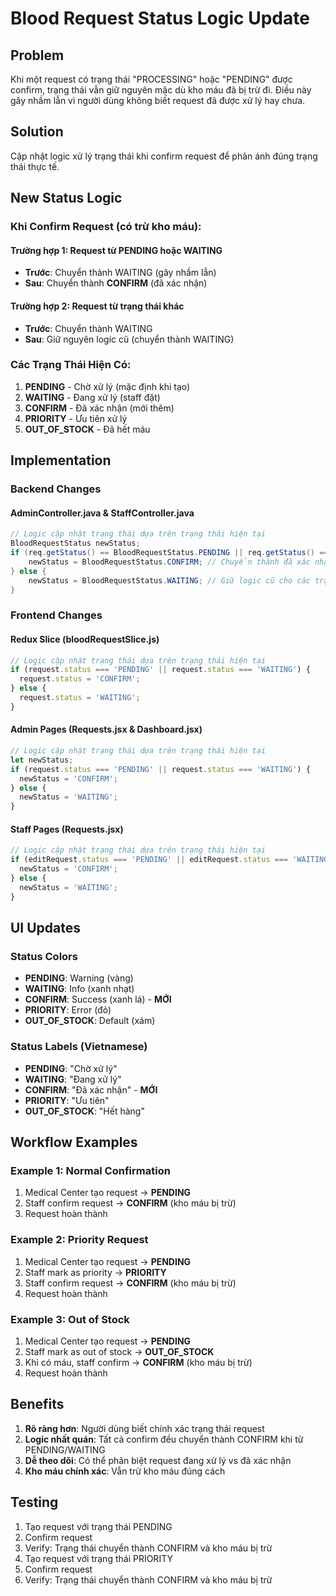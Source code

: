 # Blood Request Status Logic Update

## Problem
Khi một request có trạng thái "PROCESSING" hoặc "PENDING" được confirm, trạng thái vẫn giữ nguyên mặc dù kho máu đã bị trừ đi. Điều này gây nhầm lẫn vì người dùng không biết request đã được xử lý hay chưa.

## Solution
Cập nhật logic xử lý trạng thái khi confirm request để phản ánh đúng trạng thái thực tế.

## New Status Logic

### Khi Confirm Request (có trừ kho máu):

#### Trường hợp 1: Request từ PENDING hoặc WAITING
- **Trước**: Chuyển thành WAITING (gây nhầm lẫn)
- **Sau**: Chuyển thành **CONFIRM** (đã xác nhận)

#### Trường hợp 2: Request từ trạng thái khác
- **Trước**: Chuyển thành WAITING
- **Sau**: Giữ nguyên logic cũ (chuyển thành WAITING)

### Các Trạng Thái Hiện Có:
1. **PENDING** - Chờ xử lý (mặc định khi tạo)
2. **WAITING** - Đang xử lý (staff đặt)
3. **CONFIRM** - Đã xác nhận (mới thêm)
4. **PRIORITY** - Ưu tiên xử lý
5. **OUT_OF_STOCK** - Đã hết máu

## Implementation

### Backend Changes

#### AdminController.java & StaffController.java
```java
// Logic cập nhật trạng thái dựa trên trạng thái hiện tại
BloodRequestStatus newStatus;
if (req.getStatus() == BloodRequestStatus.PENDING || req.getStatus() == BloodRequestStatus.WAITING) {
    newStatus = BloodRequestStatus.CONFIRM; // Chuyển thành đã xác nhận
} else {
    newStatus = BloodRequestStatus.WAITING; // Giữ logic cũ cho các trạng thái khác
}
```

### Frontend Changes

#### Redux Slice (bloodRequestSlice.js)
```javascript
// Logic cập nhật trạng thái dựa trên trạng thái hiện tại
if (request.status === 'PENDING' || request.status === 'WAITING') {
  request.status = 'CONFIRM';
} else {
  request.status = 'WAITING';
}
```

#### Admin Pages (Requests.jsx & Dashboard.jsx)
```javascript
// Logic cập nhật trạng thái dựa trên trạng thái hiện tại
let newStatus;
if (request.status === 'PENDING' || request.status === 'WAITING') {
  newStatus = 'CONFIRM';
} else {
  newStatus = 'WAITING';
}
```

#### Staff Pages (Requests.jsx)
```javascript
// Logic cập nhật trạng thái dựa trên trạng thái hiện tại
if (editRequest.status === 'PENDING' || editRequest.status === 'WAITING') {
  newStatus = 'CONFIRM';
} else {
  newStatus = 'WAITING';
}
```

## UI Updates

### Status Colors
- **PENDING**: Warning (vàng)
- **WAITING**: Info (xanh nhạt)
- **CONFIRM**: Success (xanh lá) - **MỚI**
- **PRIORITY**: Error (đỏ)
- **OUT_OF_STOCK**: Default (xám)

### Status Labels (Vietnamese)
- **PENDING**: "Chờ xử lý"
- **WAITING**: "Đang xử lý"
- **CONFIRM**: "Đã xác nhận" - **MỚI**
- **PRIORITY**: "Ưu tiên"
- **OUT_OF_STOCK**: "Hết hàng"

## Workflow Examples

### Example 1: Normal Confirmation
1. Medical Center tạo request → **PENDING**
2. Staff confirm request → **CONFIRM** (kho máu bị trừ)
3. Request hoàn thành

### Example 2: Priority Request
1. Medical Center tạo request → **PENDING**
2. Staff mark as priority → **PRIORITY**
3. Staff confirm request → **CONFIRM** (kho máu bị trừ)
4. Request hoàn thành

### Example 3: Out of Stock
1. Medical Center tạo request → **PENDING**
2. Staff mark as out of stock → **OUT_OF_STOCK**
3. Khi có máu, staff confirm → **CONFIRM** (kho máu bị trừ)
4. Request hoàn thành

## Benefits
1. **Rõ ràng hơn**: Người dùng biết chính xác trạng thái request
2. **Logic nhất quán**: Tất cả confirm đều chuyển thành CONFIRM khi từ PENDING/WAITING
3. **Dễ theo dõi**: Có thể phân biệt request đang xử lý vs đã xác nhận
4. **Kho máu chính xác**: Vẫn trừ kho máu đúng cách

## Testing
1. Tạo request với trạng thái PENDING
2. Confirm request
3. Verify: Trạng thái chuyển thành CONFIRM và kho máu bị trừ
4. Tạo request với trạng thái PRIORITY
5. Confirm request
6. Verify: Trạng thái chuyển thành CONFIRM và kho máu bị trừ 